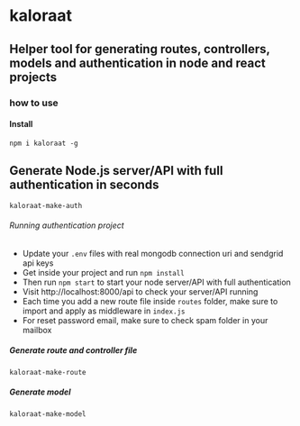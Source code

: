 # kaloraat

## Helper tool for generating routes, controllers, models and authentication in node and react projects

### how to use

#### Install

`npm i kaloraat -g`

## Generate Node.js server/API with full authentication in seconds

`kaloraat-make-auth`

###### Running authentication project

- Update your `.env` files with real mongodb connection uri and sendgrid api keys
- Get inside your project and run `npm install`
- Then run `npm start` to start your node server/API with full authentication
- Visit http://localhost:8000/api to check your server/API running
- Each time you add a new route file inside `routes` folder, make sure to import and apply as middleware in `index.js`
- For reset password email, make sure to check spam folder in your mailbox

##### Generate route and controller file

`kaloraat-make-route`

##### Generate model

`kaloraat-make-model`

